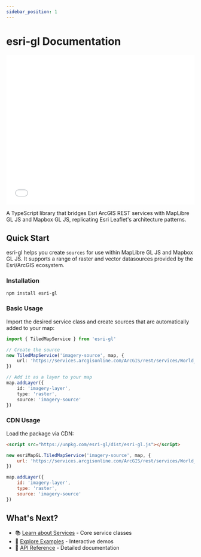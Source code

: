 ```yaml
---
sidebar_position: 1
---
```


# esri-gl Documentation

<iframe src="/examples/basic-viewer.html" width="100%" height="400" frameborder="0" style={{ border: "1px solid #ccc", borderRadius: "8px", marginBottom: "20px" }}></iframe>

A TypeScript library that bridges Esri ArcGIS REST services with MapLibre GL JS and Mapbox GL JS, replicating Esri Leaflet's architecture patterns.

## Quick Start

esri-gl helps you create `sources` for use within MapLibre GL JS and Mapbox GL JS. It supports a range of raster and vector datasources provided by the Esri/ArcGIS ecosystem.

### Installation

```bash
npm install esri-gl
```

### Basic Usage

Import the desired service class and create sources that are automatically added to your map:

```typescript
import { TiledMapService } from 'esri-gl'

// Create the source
new TiledMapService('imagery-source', map, {
    url: 'https://services.arcgisonline.com/ArcGIS/rest/services/World_Imagery/MapServer'
})

// Add it as a layer to your map
map.addLayer({
    id: 'imagery-layer',
    type: 'raster',
    source: 'imagery-source'
})
```

### CDN Usage

Load the package via CDN:

```html
<script src="https://unpkg.com/esri-gl/dist/esri-gl.js"></script>
```

```javascript
new esriMapGL.TiledMapService('imagery-source', map, {
    url: 'https://services.arcgisonline.com/ArcGIS/rest/services/World_Imagery/MapServer'
})

map.addLayer({
    id: 'imagery-layer',
    type: 'raster',
    source: 'imagery-source'
})
```

## What's Next?

- 📚 [Learn about Services](./services/overview) - Core service classes
- 🎯 [Explore Examples](./examples/basic) - Interactive demos  
- 🔧 [API Reference](./api/dynamic-map-service) - Detailed documentation

